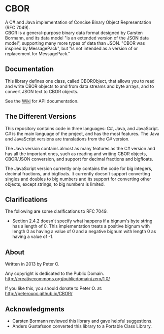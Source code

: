 CBOR
====

A C# and Java implementation of Concise Binary Object Representation (RFC 7049).  
CBOR is a general-purpose binary data format designed by Carsten 
Bormann, and its data model "is an extended version of the JSON data model",
supporting many more types of data than JSON. "CBOR was inspired by 
MessagePack", but "is not intended as a version of or replacement for 
MessagePack."

Documentation
------------

This library defines one class, called CBORObject, that allows you to read and
write CBOR objects to and from data streams and byte arrays, and to convert JSON
text to CBOR objects.

See the [Wiki](https://github.com/peteroupc/CBOR/wiki) for API documentation.

The Different Versions
-----------

This repository contains code in three languages: C#, Java, and JavaScript.
C# is the main language of the project, and has the most features.  The Java
and JavaScript versions are translations from the C# version. 

The Java version contains almost as many features as the C# version
and has all the important ones, such as reading and writing CBOR objects,
CBOR/JSON conversion, and support for decimal fractions and bigfloats.

The JavaScript version currently only contains the code for big integers,
decimal fractions, and bigfloats.  It currently doesn't support converting
singles and doubles to big numbers and its support for converting other
objects, except strings, to big numbers is limited. 

Clarifications
------------------

The following are some clarifications to RFC 7049.

* Section 2.4.2 doesn't specify what happens if a bignum's byte
  string has a length of 0.  This implementation treats a positive
  bignum with length 0 as having a value of 0 and a negative
  bignum with length 0 as having a value of -1.

About
-----------

Written in 2013 by Peter O.

Any copyright is dedicated to the Public Domain.
http://creativecommons.org/publicdomain/zero/1.0/

If you like this, you should donate to Peter O.
at: http://peteroupc.github.io/CBOR/

Acknowledgments
-----------

* Carsten Bormann reviewed this library and gave helpful suggestions.
* Anders Gustafsson converted this library to a Portable Class Library.